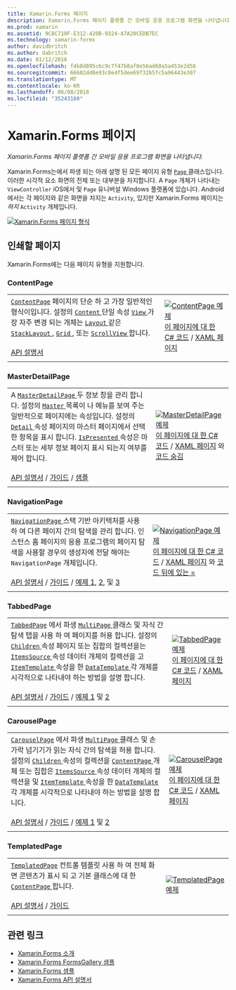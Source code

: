 ```yaml
---
title: Xamarin.Forms 페이지
description: Xamarin.Forms 페이지 플랫폼 간 모바일 응용 프로그램 화면을 나타냅니다. 이 문서에서는 Xamarin.Forms에 포함 된 페이지를 나열 합니다.
ms.prod: xamarin
ms.assetid: 9C8C710F-E312-420B-9324-A7A20CEDB7EC
ms.technology: xamarin-forms
author: davidbritch
ms.author: dabritch
ms.date: 01/12/2016
ms.openlocfilehash: f4b8d895c6c9c7f47b8af8e56ad60a5a453e2d56
ms.sourcegitcommit: 66682dd8e93c0e4f5dee69f32b5fc5a96443e307
ms.translationtype: MT
ms.contentlocale: ko-KR
ms.lasthandoff: 06/08/2018
ms.locfileid: "35243160"
---
```

# <a name="xamarinforms-pages"></a>Xamarin.Forms 페이지

_Xamarin.Forms 페이지 플랫폼 간 모바일 응용 프로그램 화면을 나타냅니다._

Xamarin.Forms는에서 파생 되는 아래 설명 된 모든 페이지 유형 [ `Page` ](https://developer.xamarin.com/api/type/Xamarin.Forms.Page/) 클래스입니다. 이러한 시각적 요소 화면의 전체 또는 대부분을 차지합니다. A `Page` 개체가 나타내는 `ViewController` iOS에서 및 `Page` 유니버설 Windows 플랫폼에 있습니다. Android에서는 각 페이지와 같은 화면을 차지는 `Activity`, 있지만 Xamarin.Forms 페이지는 *하지* `Activity` 개체입니다.

[ ![](pages-images/pages-sml.png "Xamarin.Forms 페이지 형식")](pages-images/pages.png#lightbox "Xamarin.Forms 페이지 유형")

## <a name="pages"></a>인쇄할 페이지

Xamarin.Forms에는 다음 페이지 유형을 지원합니다.

<a name="contentPage" />

### <a name="contentpage"></a>ContentPage

|     |     |
| --- | --- |
| [`ContentPage`](https://developer.xamarin.com/api/type/Xamarin.Forms.ContentPage/) 페이지의 단순 하 고 가장 일반적인 형식이입니다. 설정의 [ `Content` ](https://developer.xamarin.com/api/property/Xamarin.Forms.ContentPage.Content/) 단일 속성 [ `View` ](views.md) 가장 자주 변경 되는 개체는 [ `Layout` ](layouts.md) 같은 [ `StackLayout` ](layouts.md#stackLayout), [ `Grid` ](layouts.md#grid), 또는 [ `ScrollView` ](layouts.md#scrollView)합니다.<br /><br />[API 설명서](https://developer.xamarin.com/api/type/Xamarin.Forms.ContentPage/) | [![ContentPage 예제](pages-images/ContentPage.png "ContentPage 예제")](pages-images/ContentPage-Large.png#lightbox "ContentPage 예제")<br />[이 페이지에 대 한 C# 코드](https://github.com/xamarin/xamarin-forms-samples/blob/master/FormsGallery/FormsGallery/FormsGallery/CodeExamples/ContentPageDemoPage.cs) / [XAML 페이지](https://github.com/xamarin/xamarin-forms-samples/blob/master/FormsGallery/FormsGallery/FormsGallery/XamlExamples/ContentPageDemoPage.xaml) |
|     |     |

### <a name="masterdetailpage"></a>MasterDetailPage

|     |     |
| --- | --- |
| A [ `MasterDetailPage` ](https://developer.xamarin.com/api/type/Xamarin.Forms.MasterDetailPage/) 두 정보 창을 관리 합니다. 설정의 [ `Master` ](https://developer.xamarin.com/api/property/Xamarin.Forms.MasterDetailPage.Master/) 목록이 나 메뉴를 보여 주는 일반적으로 페이지에는 속성입니다. 설정의 [ `Detail` ](https://developer.xamarin.com/api/property/Xamarin.Forms.MasterDetailPage.Detail/) 속성 페이지의 마스터 페이지에서 선택한 항목을 표시 합니다. [ `IsPresented` ](https://developer.xamarin.com/api/property/Xamarin.Forms.MasterDetailPage.IsPresented/) 속성은 마스터 또는 세부 정보 페이지 표시 되는지 여부를 제어 합니다.<br /><br />[API 설명서](https://developer.xamarin.com/api/type/Xamarin.Forms.MasterDetailPage/) / [가이드](~/xamarin-forms/app-fundamentals/navigation/master-detail-page.md) / [샘플](https://developer.xamarin.com/samples/xamarin-forms/Navigation/MasterDetailPage/) | [![MasterDetailPage 예제](pages-images/MasterDetailPage.png "MasterDetailPage 예제")](pages-images/MasterDetailPage-Large.png#lightbox "MasterDetailPage 예제")<br />[이 페이지에 대 한 C# 코드](https://github.com/xamarin/xamarin-forms-samples/blob/master/FormsGallery/FormsGallery/FormsGallery/CodeExamples/MasterDetailPageDemoPage.cs) / [XAML 페이지](https://github.com/xamarin/xamarin-forms-samples/blob/master/FormsGallery/FormsGallery/FormsGallery/XamlExamples/MasterDetailPageDemoPage.xaml) 와 [코드 숨김](https://github.com/xamarin/xamarin-forms-samples/blob/master/FormsGallery/FormsGallery/FormsGallery/XamlExamples/MasterDetailPageDemoPage.xaml.cs) |
|     |     |

### <a name="navigationpage"></a>NavigationPage

|     |     |
| --- | --- |
| [ `NavigationPage` ](https://developer.xamarin.com/api/type/Xamarin.Forms.NavigationPage/) 스택 기반 아키텍처를 사용 하 여 다른 페이지 간의 탐색을 관리 합니다. 인스턴스 홈 페이지의 응용 프로그램의 페이지 탐색을 사용할 경우의 생성자에 전달 해야는 `NavigationPage` 개체입니다.<br /><br />[API 설명서](https://developer.xamarin.com/api/type/Xamarin.Forms.NavigationPage/) / [가이드](~/xamarin-forms/app-fundamentals/navigation/hierarchical.md) / [예제 1](https://developer.xamarin.com/samples/xamarin-forms/Navigation/Hierarchical/), [2](https://developer.xamarin.com/samples/xamarin-forms/Navigation/PassingData/), 및 [3](https://developer.xamarin.com/samples/xamarin-forms/Navigation/LoginFlow/)  | [![NavigationPage 예제](pages-images/NavigationPage.png "NavigationPage 예제")](pages-images/NavigationPage-Large.png#lightbox "NavigationPage 예제")<br />[이 페이지에 대 한 C# 코드](https://github.com/xamarin/xamarin-forms-samples/blob/master/FormsGallery/FormsGallery/FormsGallery/CodeExamples/NavigationPageDemoPage.cs) / [XAML 페이지](https://github.com/xamarin/xamarin-forms-samples/blob/master/FormsGallery/FormsGallery/FormsGallery/XamlExamples/NavigationPageDemoPage.xaml) 와 [코드 뒤에 있는 =](https://github.com/xamarin/xamarin-forms-samples/blob/master/FormsGallery/FormsGallery/FormsGallery/XamlExamples/NavigationPageDemoPage.xaml.cs) |
|     |     |

### <a name="tabbedpage"></a>TabbedPage

|     |     |
| --- | --- |
| [`TabbedPage`](https://developer.xamarin.com/api/type/Xamarin.Forms.TabbedPage/) 에서 파생 [ `MultiPage` ](https://developer.xamarin.com/api/type/Xamarin.Forms.MultiPage%3CT%3E/) 클래스 및 자식 간 탐색 탭을 사용 하 여 페이지를 허용 합니다. 설정의 [ `Children` ](https://developer.xamarin.com/api/property/Xamarin.Forms.MultiPage%3CT%3E.Children/) 속성 페이지 또는 집합의 컬렉션을는 [ `ItemsSource` ](https://developer.xamarin.com/api/property/Xamarin.Forms.MultiPage%3CT%3E.ItemsSource/) 속성 데이터 개체의 컬렉션을 고 [ `ItemTemplate` ](https://developer.xamarin.com/api/property/Xamarin.Forms.MultiPage%3CT%3E.ItemTemplate/) 속성을 한 [ `DataTemplate` ](https://developer.xamarin.com/api/type/Xamarin.Forms.DataTemplate/) 각 개체를 시각적으로 나타내야 하는 방법을 설명 합니다.<br /><br />[API 설명서](https://developer.xamarin.com/api/type/Xamarin.Forms.TabbedPage/) / [가이드](~/xamarin-forms/app-fundamentals/navigation/tabbed-page.md) / [예제 1](https://developer.xamarin.com/samples/xamarin-forms/Navigation/TabbedPage/) 및 [2](https://developer.xamarin.com/samples/xamarin-forms/Navigation/TabbedPageWithNavigationPage) | [![TabbedPage 예제](pages-images/TabbedPage.png "TabbedPage 예제")](pages-images/TabbedPage-Large.png#lightbox "TabbedPage 예제")<br />[이 페이지에 대 한 C# 코드](https://github.com/xamarin/xamarin-forms-samples/blob/master/FormsGallery/FormsGallery/FormsGallery/CodeExamples/TabbedPageDemoPage.cs) / [XAML 페이지](https://github.com/xamarin/xamarin-forms-samples/blob/master/FormsGallery/FormsGallery/FormsGallery/XamlExamples/TabbedPageDemoPage.xaml) |
|     |     |

### <a name="carouselpage"></a>CarouselPage

|     |     |
| --- | --- |
| [`CarouselPage`](https://developer.xamarin.com/api/type/Xamarin.Forms.CarouselPage/) 에서 파생 [ `MultiPage` ](https://developer.xamarin.com/api/type/Xamarin.Forms.MultiPage%3CT%3E/) 클래스 및 손가락 넘기기가 읽는 자식 간의 탐색을 허용 합니다. 설정의 [ `Children` ](https://developer.xamarin.com/api/property/Xamarin.Forms.MultiPage%3CT%3E.Children/) 속성의 컬렉션을 [ `ContentPage` ](#contentPage) 개체 또는 집합은 [ `ItemsSource` ](https://developer.xamarin.com/api/property/Xamarin.Forms.MultiPage%3CT%3E.ItemsSource/) 속성 데이터 개체의 컬렉션을 및 [ `ItemTemplate` ](https://developer.xamarin.com/api/property/Xamarin.Forms.MultiPage%3CT%3E.ItemTemplate/) 속성을 한 [ `DataTemplate` ](https://developer.xamarin.com/api/type/Xamarin.Forms.DataTemplate/) 각 개체를 시각적으로 나타내야 하는 방법을 설명 합니다.<br /><br />[API 설명서](https://developer.xamarin.com/api/type/Xamarin.Forms.CarouselPage/) / [가이드](~/xamarin-forms/app-fundamentals/navigation/carousel-page.md) / [예제 1](https://developer.xamarin.com/samples/xamarin-forms/Navigation/CarouselPage/) 및 [2](https://developer.xamarin.com/samples/xamarin-forms/Navigation/CarouselPageTemplate/) | [![CarouselPage 예제](pages-images/CarouselPage.png "CarouselPage 예제")](pages-images/CarouselPage-Large.png#lightbox "CarouselPage 예제")<br />[이 페이지에 대 한 C# 코드](https://github.com/xamarin/xamarin-forms-samples/blob/master/FormsGallery/FormsGallery/FormsGallery/CodeExamples/CarouselPageDemoPage.cs) / [XAML 페이지](https://github.com/xamarin/xamarin-forms-samples/blob/master/FormsGallery/FormsGallery/FormsGallery/XamlExamples/CarouselPageDemoPage.xaml) |
|     |     |

### <a name="templatedpage"></a>TemplatedPage

|     |     |
| --- | --- |
| [`TemplatedPage`](https://developer.xamarin.com/api/type/Xamarin.Forms.TemplatedPage/) 컨트롤 템플릿 사용 하 여 전체 화면 콘텐츠가 표시 되 고 기본 클래스에 대 한 [ `ContentPage` ](#contentPage)합니다.<br /><br />[API 설명서](https://developer.xamarin.com/api/type/Xamarin.Forms.TemplatedPage/) / [가이드](~/xamarin-forms/app-fundamentals/templates/control-templates/index.md) | [![TemplatedPage 예제](pages-images/TemplatedPage.png "TemplatedPage 예제")](pages-images/TemplatedPage.png "TemplatedPage 예제") |
|     |     |

## <a name="related-links"></a>관련 링크

- [Xamarin.Forms 소개](~/xamarin-forms/get-started/introduction-to-xamarin-forms.md)
- [Xamarin.Forms FormsGallery 샘플](https://developer.xamarin.com/samples/FormsGallery/)
- [Xamarin.Forms 샘플](https://developer.xamarin.com/samples/xamarin-forms/all/)
- [Xamarin.Forms API 설명서](https://developer.xamarin.com/api/root/Xamarin.Forms/)
